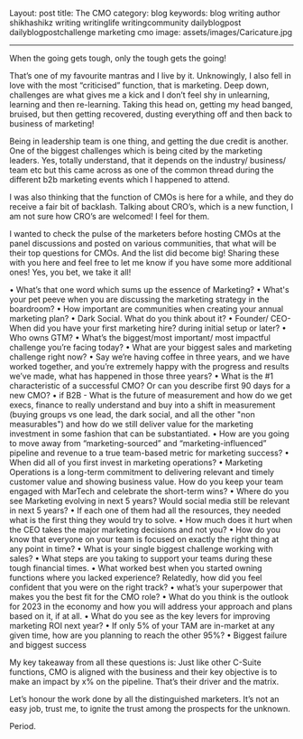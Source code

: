 Layout: post
title: The CMO
category: blog
keywords: blog writing author shikhashikz writing writinglife writingcommunity dailyblogpost dailyblogpostchallenge marketing cmo
image: assets/images/Caricature.jpg

---

When the going gets tough, only the tough gets the going!

That’s one of my favourite mantras and I live by it. Unknowingly, I also fell in love with the most “criticised” function, that is marketing. Deep down, challenges are what gives me a kick and I don’t feel shy in unlearning, learning and then re-learning. Taking this head on, getting my head banged, bruised, but then getting recovered, dusting everything off and then back to business of marketing!

Being in leadership team is one thing, and getting the due credit is another. One of the biggest challenges which is being cited by the marketing leaders. Yes, totally understand, that it depends on the industry/ business/ team etc but this came across as one of the common thread during the different b2b marketing events which I happened to attend.

I was also thinking that the function of CMOs is here for a while, and they do receive a fair bit of backlash. Talking about CRO’s, which is a new function, I am not sure how CRO’s are welcomed! I feel for them.

I wanted to check the pulse of the marketers before hosting CMOs at the panel discussions and posted on various communities, that what will be their top questions for CMOs. And the list did become big! Sharing these with you here and feel free to let me know if you have some more additional ones! Yes, you bet, we take it all! 

•	What’s that one word which sums up the essence of Marketing?
•	What's your pet peeve when you are discussing the marketing strategy in the boardroom?
•	How important are communities when creating your annual marketing plan?
•	Dark Social. What do you think about it?
•	Founder/ CEO- When did you have your first marketing hire? during initial setup or later?
•	Who owns GTM?
•	What’s the biggest/most important/ most impactful challenge you’re facing today? 
•	What are your biggest sales and marketing challenge right now?
•	Say we’re having coffee in three years, and we have worked together, and you’re extremely happy with the progress and results we’ve made, what has happened in those three years?
•	What is the #1 characteristic of a successful CMO? Or can you describe first 90 days for a new CMO?
•	if B2B - What is the future of measurement and how do we get execs, finance to really understand and buy into a shift in measurement (buying groups vs one lead, the dark social, and all the other "non measurables") and how do we still deliver value for the marketing investment in some fashion that can be substantiated.
•	How are you going to move away from “marketing-sourced” and “marketing-influenced” pipeline and revenue to a true team-based metric for marketing success?
•	When did all of you first invest in marketing operations?
•	Marketing Operations is a long-term commitment to delivering relevant and timely customer value and showing business value. How do you keep your team engaged with MarTech and celebrate the short-term wins?
•	Where do you see Marketing evolving in next 5 years? Would social media still be relevant in next 5 years?
•	If each one of them had all the resources, they needed what is the first thing they would try to solve.
•	How much does it hurt when the CEO takes the major marketing decisions and not you?
•	How do you know that everyone on your team is focused on exactly the right thing at any point in time?
•	What is your single biggest challenge working with sales?
•	What steps are you taking to support your teams during these tough financial times.
•	What worked best when you started owning functions where you lacked experience? Relatedly, how did you feel confident that you were on the right track?
•	what’s your superpower that makes you the best fit for the CMO role?
•	What do you think is the outlook for 2023 in the economy and how you will address your approach and plans based on it, if at all. 
•	What do you see as the key levers for improving marketing ROI next year?
•	If only 5% of your TAM are in-market at any given time, how are you planning to reach the other 95%?
•	Biggest failure and biggest success

My key takeaway from all these questions is: Just like other C-Suite functions, CMO is aligned with the business and their key objective is to make an impact by x% on the pipeline. That’s their driver and the matrix.

Let’s honour the work done by all the distinguished marketers. It’s not an easy job, trust me, to ignite the trust among the prospects for the unknown.

Period.

